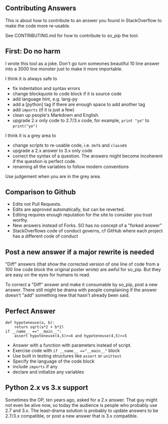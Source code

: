 Contributing Answers
--------------------
This is about how to contribute to an answer you found in StackOverflow to make the code more re-usable.

See CONTRIBUTING.md for how to contribute to so_pip the tool.

First: Do no harm
-----------------
I wrote this tool as a joke. Don't go turn someones beautiful 10 line answer into a 3000 line monster just to
make it more importable.

I think it is always safe to
- fix indentation and syntax errors
- change blockquote to code block if it is source code
- add language hint, e.g. lang-py
- add a [python] tag if there are enough space to add another tag
- add `imports` (if it is just a few)
- clean up people's Markdown and English.
- upgrade 2.x only code to 2.7/3.x code, for example, `print "yo"` to `print("yo")`

I think it is a grey area to
- change scripts to re-usable code, i.e. `def`s and `class`es
- upgrade a 2.x answer to 3.x only code
- correct the syntax of a question. The answers might become incoherent if the question is perfect code.
- renaming all the variables to follow modern conventions

Use judgement when you are in the grey area.

Comparison to Github
--------------------
- Edits not Pull Requests.
- Edits are approved automatically, but can be reverted.
- Editing requires enough reputation for the site to consider you trust worthy.
- New answers instead of Forks. SO has no concept of a "forked answer"
- StackOverflows code of conduct governs, cf GitHub where each project has a different code of conduct

Post a new answer if a major rewrite is needed
----------------------------------------------
"Diff" answers (that show the corrected version of one line of code from a 100 line code block the original poster wrote)
are awful for so_pip. But they are easy on the eyes for humans to read.

To correct a "Diff" answer and make it consumable by so_pip, post a new answer. There still might be drama with
people complaining if the answer doesn't "add" something new that hasn't already been said.

Perfect Answer
------------------
``` lang-py
def hypoteneuse(a, b):
    return sqrt(a*2 + b*2)
if __name__ =="__main__":
    assert hypoteneuse(4,5)>=4 and hypoteneuse(4,5)>=5
```
* Answer with a function with parameters instead of script.
* Exercise code with `if __name__ =="__main__"` block
* Use built in testing structures like `assert` or `unittest`
* Specify the language of the code block
* include `imports` if any
* declare and initialize any variables

Python 2.x vs 3.x support
-------------------------
Sometimes the OP, ten years ago, asked for a 2.x answer. That guy might not even be alive now, so today
the audience is people who probably use 2.7 and 3.x. The least-drama solution is probably to update answers
to be 2.7/3.x compatible, or post a new answer that is 3.x compatible.
